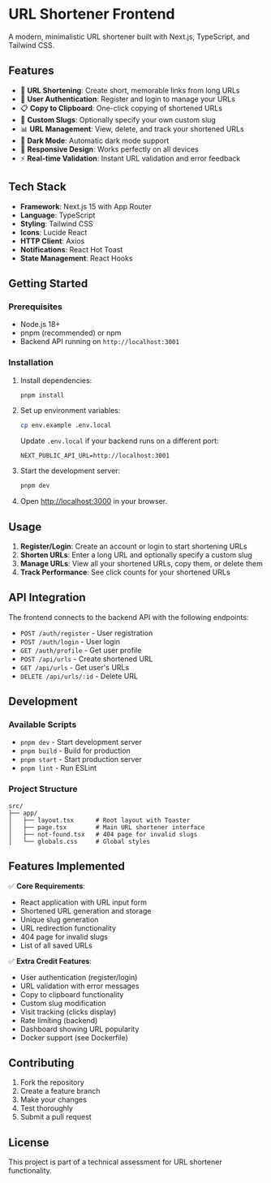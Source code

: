 # URL Shortener Frontend

A modern, minimalistic URL shortener built with Next.js, TypeScript, and Tailwind CSS.

## Features

- 🔗 **URL Shortening**: Create short, memorable links from long URLs
- 👤 **User Authentication**: Register and login to manage your URLs
- 📋 **Copy to Clipboard**: One-click copying of shortened URLs
- 🎨 **Custom Slugs**: Optionally specify your own custom slug
- 📊 **URL Management**: View, delete, and track your shortened URLs
- 🌙 **Dark Mode**: Automatic dark mode support
- 📱 **Responsive Design**: Works perfectly on all devices
- ⚡ **Real-time Validation**: Instant URL validation and error feedback

## Tech Stack

- **Framework**: Next.js 15 with App Router
- **Language**: TypeScript
- **Styling**: Tailwind CSS
- **Icons**: Lucide React
- **HTTP Client**: Axios
- **Notifications**: React Hot Toast
- **State Management**: React Hooks

## Getting Started

### Prerequisites

- Node.js 18+ 
- pnpm (recommended) or npm
- Backend API running on `http://localhost:3001`

### Installation

1. Install dependencies:
   ```bash
   pnpm install
   ```

2. Set up environment variables:
   ```bash
   cp env.example .env.local
   ```
   
   Update `.env.local` if your backend runs on a different port:
   ```
   NEXT_PUBLIC_API_URL=http://localhost:3001
   ```

3. Start the development server:
   ```bash
   pnpm dev
   ```

4. Open [http://localhost:3000](http://localhost:3000) in your browser.

## Usage

1. **Register/Login**: Create an account or login to start shortening URLs
2. **Shorten URLs**: Enter a long URL and optionally specify a custom slug
3. **Manage URLs**: View all your shortened URLs, copy them, or delete them
4. **Track Performance**: See click counts for your shortened URLs

## API Integration

The frontend connects to the backend API with the following endpoints:

- `POST /auth/register` - User registration
- `POST /auth/login` - User login
- `GET /auth/profile` - Get user profile
- `POST /api/urls` - Create shortened URL
- `GET /api/urls` - Get user's URLs
- `DELETE /api/urls/:id` - Delete URL

## Development

### Available Scripts

- `pnpm dev` - Start development server
- `pnpm build` - Build for production
- `pnpm start` - Start production server
- `pnpm lint` - Run ESLint

### Project Structure

```
src/
├── app/
│   ├── layout.tsx      # Root layout with Toaster
│   ├── page.tsx        # Main URL shortener interface
│   ├── not-found.tsx   # 404 page for invalid slugs
│   └── globals.css     # Global styles
```

## Features Implemented

✅ **Core Requirements**:
- React application with URL input form
- Shortened URL generation and storage
- Unique slug generation
- URL redirection functionality
- 404 page for invalid slugs
- List of all saved URLs

✅ **Extra Credit Features**:
- User authentication (register/login)
- URL validation with error messages
- Copy to clipboard functionality
- Custom slug modification
- Visit tracking (clicks display)
- Rate limiting (backend)
- Dashboard showing URL popularity
- Docker support (see Dockerfile)

## Contributing

1. Fork the repository
2. Create a feature branch
3. Make your changes
4. Test thoroughly
5. Submit a pull request

## License

This project is part of a technical assessment for URL shortener functionality.
